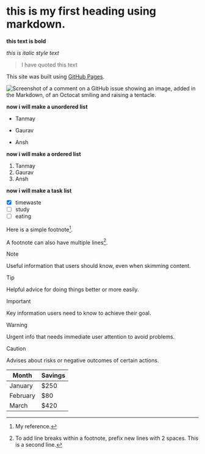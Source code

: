 # this is my first heading using markdown.

**this text is bold**

_this is italic style text_

>I have quoted this text

This site was built using [GitHub Pages](https://pages.github.com/).

![Screenshot of a comment on a GitHub issue showing an image, added in the Markdown, of an Octocat smiling and raising a tentacle.](https://myoctocat.com/assets/images/base-octocat.svg)

**now i will make a unordered list**
- Tanmay
* Gaurav
+ Ansh

**now i will make a ordered list**
1. Tanmay
2. Gaurav
3. Ansh

**now i will make a task list**
- [x] timewaste
- [ ] study
- [ ] eating

Here is a simple footnote[^1].

A footnote can also have multiple lines[^2].

[^1]: My reference.
[^2]: To add line breaks within a footnote, prefix new lines with 2 spaces.
  This is a second line.

> [!NOTE]
> Useful information that users should know, even when skimming content.

> [!TIP]
> Helpful advice for doing things better or more easily.

> [!IMPORTANT]
> Key information users need to know to achieve their goal.

> [!WARNING]
> Urgent info that needs immediate user attention to avoid problems.

> [!CAUTION]
> Advises about risks or negative outcomes of certain actions.

| Month    | Savings |
| -------- | ------- |
| January  | $250    |
| February | $80     |
| March    | $420    |
